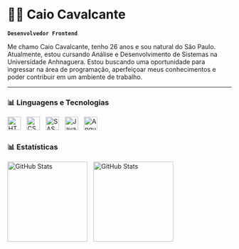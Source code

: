 # 🧑‍💻 Caio Cavalcante

**`Desenvolvedor Frontend`**

Me chamo Caio Cavalcante, tenho 26 anos e sou natural do São Paulo. Atualmente, estou cursando Análise e Desenvolvimento de Sistemas na Universidade Anhnaguera. Estou buscando uma oportunidade para ingressar na área de programação, aperfeiçoar meus conhecimentos e poder contribuir em um ambiente de trabalho.

<!-- <p align="left">
    <a href="#">
        <img 
            alt="portfólio" 
            title="Acesse o meu porfólio" 
            src="https://custom-icon-badges.demolab.com/youtube/channel/subscribers/UCo-gJ8RnTn5akHqHvO55DVA?color=%23E05D44&label=Portfólio&logo=file&logoColor=white&style=for-the-badge&labelColor=CE4630"
        />
    </a>
    <a href="#">
        <img 
            alt="curriculo" 
            title="Acesse o meu curriculo" 
            src="https://custom-icon-badges.demolab.com/youtube/channel/views/UCo-gJ8RnTn5akHqHvO55DVA?color=%23E1AD0E&label=Curriculo&logo=person&logoColor=white&style=for-the-badge&labelColor=C79600"
        />
    </a> 
    <a href="#">
        <img 
            alt="Contato" 
            title="Contate-me" 
            src="https://custom-icon-badges.demolab.com/github/stars/Larissakich?color=55960c&style=for-the-badge&labelColor=488207&logo=device-mobile&LogoColor=white&label=Whatsapp"
        />
    </a>
</p> -->

---

### 📊 Linguagens e Tecnologias

<img 
    align="left" 
    alt="HTML"
    title="HTML" 
    width="30px" 
    style="padding-right: 10px;" 
    src="https://cdn.jsdelivr.net/gh/devicons/devicon@latest/icons/html5/html5-original.svg" 
/>
<img 
    align="left" 
    alt="CSS" 
    title="CSS"
    width="30px" 
    style="padding-right: 10px;" 
    src="https://cdn.jsdelivr.net/gh/devicons/devicon@latest/icons/css3/css3-original.svg" 
/>
<img 
    align="left" 
    alt="SASS" 
    title="SASS"
    width="30px" 
    style="padding-right: 10px;" 
    src="https://cdn.jsdelivr.net/gh/devicons/devicon@latest/icons/sass/sass-original.svg" 
/>
<img 
    align="left" 
    alt="JavaScript" 
    title="JavaScript"
    width="30px" 
    style="padding-right: 10px;" 
    src="https://cdn.jsdelivr.net/gh/devicons/devicon@latest/icons/javascript/javascript-original.svg" 
/>
<img 
    align="left" 
    alt="Angular" 
    title="Angular"
    width="30px" 
src="https://cdn.jsdelivr.net/gh/devicons/devicon@latest/icons/angular/angular-original.svg" />
          
<!-- <img 
    align="left" 
    alt="TypeScript"
    title="TypeScript" 
    width="30px" 
    style="padding-right: 10px;" 
    src="https://cdn.jsdelivr.net/gh/devicons/devicon@latest/icons/typescript/typescript-original.svg" 
/> -->

<br/>
<br/>

### 📊 Estatísticas

<p>

<img 
      align="left" 
      alt="GitHub Stats" 
      height="180" 
      style="padding-right: 10px;" 
      src="https://github-readme-stats.vercel.app/api/top-langs/?username=1CaioCavalcante&theme=tokyonight&layout=compact&custom_title=Tecnologias&langs_count=9" 
  />

  <img 
    align="left" 
    alt="GitHub Stats" 
    height="180" 
    src="https://github-readme-stats.vercel.app/api?username=1CaioCavalcante&show_icons=true&theme=tokyonight&include_all_commits=true&locale=pt-br" 
  />

  </p>

